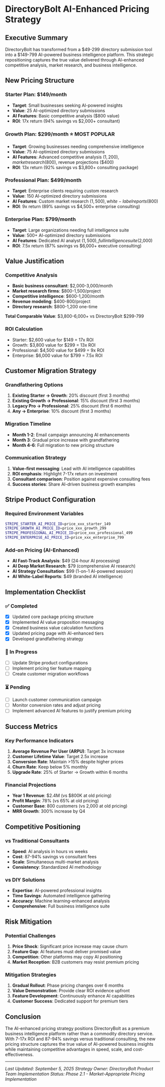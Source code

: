 # DirectoryBolt AI-Enhanced Pricing Strategy

## Executive Summary

DirectoryBolt has transformed from a $49-299 directory submission tool into a $149-799 AI-powered business intelligence platform. This strategic repositioning captures the true value delivered through AI-enhanced competitive analysis, market research, and business intelligence.

## New Pricing Structure

### **Starter Plan: $149/month**
- **Target**: Small businesses seeking AI-powered insights
- **Value**: 25 AI-optimized directory submissions
- **AI Features**: Basic competitive analysis ($800 value)
- **ROI**: 17x return (94% savings vs $2,000+ consultant)

### **Growth Plan: $299/month** ⭐ MOST POPULAR
- **Target**: Growing businesses needing comprehensive intelligence
- **Value**: 75 AI-optimized directory submissions
- **AI Features**: Advanced competitive analysis ($1,200), market research ($800), revenue projections ($400)
- **ROI**: 13x return (92% savings vs $3,800+ consulting package)

### **Professional Plan: $499/month**
- **Target**: Enterprise clients requiring custom research
- **Value**: 150 AI-optimized directory submissions  
- **AI Features**: Custom market research ($1,500), white-label reports ($800)
- **ROI**: 9x return (89% savings vs $4,500+ enterprise consulting)

### **Enterprise Plan: $799/month**
- **Target**: Large organizations needing full intelligence suite
- **Value**: 500+ AI-optimized directory submissions
- **AI Features**: Dedicated AI analyst ($1,500), full intelligence suite ($2,000)
- **ROI**: 7.5x return (87% savings vs $6,000+ executive consulting)

## Value Justification

### Competitive Analysis
- **Basic business consultant**: $2,000-3,000/month
- **Market research firms**: $800-1,500/project
- **Competitive intelligence**: $600-1,200/month
- **Revenue modeling**: $400-800/project
- **Directory research**: $800-1,200 one-time

**Total Comparable Value**: $3,800-6,000+ vs DirectoryBolt $299-799

### ROI Calculation
- Starter: $2,600 value for $149 = 17x ROI
- Growth: $3,800 value for $299 = 13x ROI  
- Professional: $4,500 value for $499 = 9x ROI
- Enterprise: $6,000 value for $799 = 7.5x ROI

## Customer Migration Strategy

### Grandfathering Options
1. **Existing Starter → Growth**: 20% discount (first 3 months)
2. **Existing Growth → Professional**: 15% discount (first 3 months)
3. **Legacy Pro → Professional**: 25% discount (first 6 months)
4. **Any → Enterprise**: 10% discount (first 3 months)

### Migration Timeline
- **Month 1-2**: Email campaign announcing AI enhancements
- **Month 3**: Gradual price increase with grandfathering
- **Month 4-6**: Full migration to new pricing structure

### Communication Strategy
1. **Value-first messaging**: Lead with AI intelligence capabilities
2. **ROI emphasis**: Highlight 7-17x return on investment
3. **Consultant comparison**: Position against expensive consulting fees
4. **Success stories**: Share AI-driven business growth examples

## Stripe Product Configuration

### Required Environment Variables
```bash
STRIPE_STARTER_AI_PRICE_ID=price_xxx_starter_149
STRIPE_GROWTH_AI_PRICE_ID=price_xxx_growth_299  
STRIPE_PROFESSIONAL_AI_PRICE_ID=price_xxx_professional_499
STRIPE_ENTERPRISE_AI_PRICE_ID=price_xxx_enterprise_799
```

### Add-on Pricing (AI-Enhanced)
- **AI Fast-Track Analysis**: $49 (24-hour AI processing)
- **AI Deep Market Research**: $79 (comprehensive AI research)
- **AI Strategy Consultation**: $99 (1-on-1 AI-powered session)
- **AI White-Label Reports**: $49 (branded AI intelligence)

## Implementation Checklist

### ✅ Completed
- [x] Updated core package pricing structure
- [x] Implemented AI value proposition messaging
- [x] Created business value calculation functions
- [x] Updated pricing page with AI-enhanced tiers
- [x] Developed grandfathering strategy

### 🔄 In Progress
- [ ] Update Stripe product configurations
- [ ] Implement pricing tier feature mapping
- [ ] Create customer migration workflows

### ⏳ Pending
- [ ] Launch customer communication campaign
- [ ] Monitor conversion rates and adjust pricing
- [ ] Implement advanced AI features to justify premium pricing

## Success Metrics

### Key Performance Indicators
1. **Average Revenue Per User (ARPU)**: Target 3x increase
2. **Customer Lifetime Value**: Target 2.5x increase  
3. **Conversion Rate**: Maintain >15% despite higher prices
4. **Churn Rate**: Keep below 5% monthly
5. **Upgrade Rate**: 25% of Starter → Growth within 6 months

### Financial Projections
- **Year 1 Revenue**: $2.4M (vs $800K at old pricing)
- **Profit Margin**: 78% (vs 65% at old pricing)
- **Customer Base**: 800 customers (vs 2,000 at old pricing)
- **MRR Growth**: 300% increase by Q4

## Competitive Positioning

### vs Traditional Consultants
- **Speed**: AI analysis in hours vs weeks
- **Cost**: 87-94% savings vs consultant fees  
- **Scale**: Simultaneous multi-market analysis
- **Consistency**: Standardized AI methodology

### vs DIY Solutions
- **Expertise**: AI-powered professional insights
- **Time Savings**: Automated intelligence gathering
- **Accuracy**: Machine learning-enhanced analysis
- **Comprehensive**: Full business intelligence suite

## Risk Mitigation

### Potential Challenges
1. **Price Shock**: Significant price increase may cause churn
2. **Feature Gap**: AI features must deliver promised value
3. **Competition**: Other platforms may copy AI positioning
4. **Market Reception**: B2B customers may resist premium pricing

### Mitigation Strategies
1. **Gradual Rollout**: Phase pricing changes over 6 months
2. **Value Demonstration**: Provide clear ROI evidence upfront
3. **Feature Development**: Continuously enhance AI capabilities
4. **Customer Success**: Dedicated support for premium tiers

## Conclusion

The AI-enhanced pricing strategy positions DirectoryBolt as a premium business intelligence platform rather than a commodity directory service. With 7-17x ROI and 87-94% savings versus traditional consulting, the new pricing structure captures the true value of AI-powered business insights while maintaining competitive advantages in speed, scale, and cost-effectiveness.

---

*Last Updated: September 5, 2025*
*Strategy Owner: DirectoryBolt Product Team*
*Implementation Status: Phase 2.1 - Market-Appropriate Pricing Implementation*